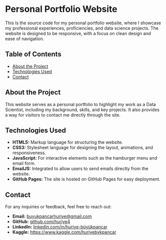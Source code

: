 # Personal Portfolio Website


This is the source code for my personal portfolio website, where I showcase my professional experiences, proficiencies, and data science projects. The website is designed to be responsive, with a focus on clean design and ease of navigation.

## Table of Contents

- [About the Project](#about-the-project)
- [Technologies Used](#technologies-used)
- [Contact](#contact)


## About the Project

This website serves as a personal portfolio to highlight my work as a Data Scientist, including my background, skills, and key projects. It also provides a way for visitors to contact me directly through the site.

## Technologies Used

- **HTML5:** Markup language for structuring the website.
- **CSS3:** Stylesheet language for designing the layout, animations, and responsiveness.
- **JavaScript:** For interactive elements such as the hamburger menu and email form.
- **EmailJS:** Integrated to allow users to send emails directly from the website.
- **GitHub Pages:** The site is hosted on GitHub Pages for easy deployment.


## Contact
For any inquiries or feedback, feel free to reach out:

- **Email:** buyukpancarhuriye@gmail.com
- **GitHub:** [github.com/huriye4](https://github.com/huriye4)
- **LinkedIn:** [linkedin.com/in/huriye-büyükpancar](https://www.linkedin.com/in/huriye-b%C3%BCy%C3%BCkpancar/)
- **Kaggle:** https://www.kaggle.com/huriyebykpancar
